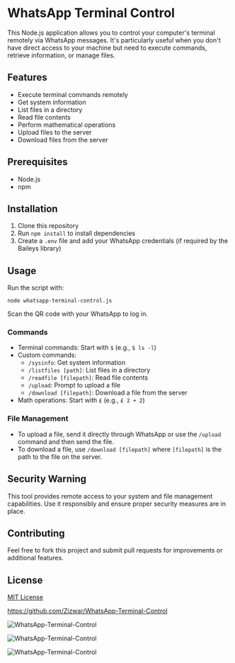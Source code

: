 # WhatsApp Terminal Control

This Node.js application allows you to control your computer's terminal remotely via WhatsApp messages. It's particularly useful when you don't have direct access to your machine but need to execute commands, retrieve information, or manage files.

## Features

- Execute terminal commands remotely
- Get system information
- List files in a directory
- Read file contents
- Perform mathematical operations
- Upload files to the server
- Download files from the server

## Prerequisites

- Node.js
- npm

## Installation

1. Clone this repository
2. Run `npm install` to install dependencies
3. Create a `.env` file and add your WhatsApp credentials (if required by the Baileys library)

## Usage

Run the script with:

```
node whatsapp-terminal-control.js
```

Scan the QR code with your WhatsApp to log in.

### Commands

- Terminal commands: Start with `$` (e.g., `$ ls -l`)
- Custom commands:
  - `/sysinfo`: Get system information
  - `/listfiles [path]`: List files in a directory
  - `/readfile [filepath]`: Read file contents
  - `/upload`: Prompt to upload a file
  - `/download [filepath]`: Download a file from the server
- Math operations: Start with `£` (e.g., `£ 2 + 2`)

### File Management

- To upload a file, send it directly through WhatsApp or use the `/upload` command and then send the file.
- To download a file, use `/download [filepath]` where `[filepath]` is the path to the file on the server.

## Security Warning

This tool provides remote access to your system and file management capabilities. Use it responsibly and ensure proper security measures are in place.

## Contributing

Feel free to fork this project and submit pull requests for improvements or additional features.

## License

[MIT License](LICENSE)

https://github.com/Zizwar/WhatsApp-Terminal-Control

![WhatsApp-Terminal-Control](https://raw.githubusercontent.com/Zizwar/WhatsApp-Terminal-Control/main/screen/image.png)

![WhatsApp-Terminal-Control](https://raw.githubusercontent.com/Zizwar/WhatsApp-Terminal-Control/main/screen/Screenshot_20240711-030455_WhatsApp.jpg)

![WhatsApp-Terminal-Control](https://raw.githubusercontent.com/Zizwar/WhatsApp-Terminal-Control/main/screen/Screenshot_20240711-153914_WhatsAppBusiness.jpg)